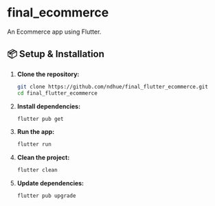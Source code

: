 # final_ecommerce

An Ecommerce app using Flutter.

## 📦 Setup & Installation

1. **Clone the repository:**
   ```sh
   git clone https://github.com/ndhue/final_flutter_ecommerce.git
   cd final_flutter_ecommerce
   ```


2. **Install dependencies:**

   ```sh
   flutter pub get
   ```


3. **Run the app:**

   ```sh
   flutter run
   ```

4. **Clean the project:**

   ```sh
   flutter clean
   ```

5. **Update dependencies:**
   ```sh
   flutter pub upgrade
   ```

